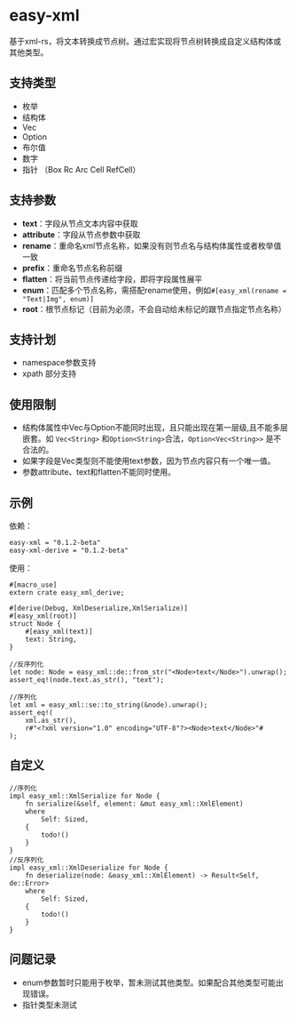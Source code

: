 # easy-xml

基于xml-rs，将文本转换成节点树。通过宏实现将节点树转换成自定义结构体或其他类型。

## 支持类型

- 枚举
- 结构体
- Vec
- Option
- 布尔值
- 数字
- 指针 （Box Rc Arc Cell RefCell）

## 支持参数

- **text**：字段从节点文本内容中获取
- **attribute**：字段从节点参数中获取
- **rename**：重命名xml节点名称，如果没有则节点名与结构体属性或者枚举值一致
- **prefix**：重命名节点名称前缀
- **flatten**：将当前节点传递给字段，即将字段属性展平
- **enum**：匹配多个节点名称，需搭配rename使用，例如`#[easy_xml(rename = "Text|Img", enum)]`
- **root**：根节点标记（目前为必须，不会自动给未标记的跟节点指定节点名称）


## 支持计划
- namespace参数支持
- xpath 部分支持

## 使用限制
- 结构体属性中Vec与Option不能同时出现，且只能出现在第一层级,且不能多层嵌套。如 `Vec<String>` 和`Option<String>`合法，`Option<Vec<String>>` 是不合法的。
- 如果字段是Vec类型则不能使用text参数，因为节点内容只有一个唯一值。
- 参数attribute、text和flatten不能同时使用。

## 示例

依赖：
```
easy-xml = "0.1.2-beta"
easy-xml-derive = "0.1.2-beta"
```

使用：
```
#[macro_use]
extern crate easy_xml_derive;

#[derive(Debug, XmlDeserialize,XmlSerialize)]
#[easy_xml(root)]
struct Node {
    #[easy_xml(text)]
    text: String,
}

//反序列化
let node: Node = easy_xml::de::from_str("<Node>text</Node>").unwrap();
assert_eq!(node.text.as_str(), "text");

//序列化
let xml = easy_xml::se::to_string(&node).unwrap();
assert_eq!(
    xml.as_str(),
    r#"<?xml version="1.0" encoding="UTF-8"?><Node>text</Node>"#
);
```

## 自定义

```
//序列化
impl easy_xml::XmlSerialize for Node {
    fn serialize(&self, element: &mut easy_xml::XmlElement)
    where
        Self: Sized,
    {
        todo!()
    }
}
//反序列化
impl easy_xml::XmlDeserialize for Node {
    fn deserialize(node: &easy_xml::XmlElement) -> Result<Self, de::Error>
    where
        Self: Sized,
    {
        todo!()
    }
}
```

## 问题记录
- enum参数暂时只能用于枚举，暂未测试其他类型。如果配合其他类型可能出现错误。
- 指针类型未测试